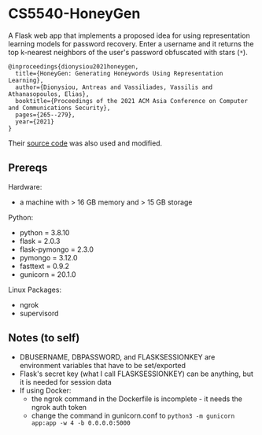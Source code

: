 # CS5540-HoneyGen

A Flask web app that implements a proposed idea for using representation learning models for password recovery. Enter a username and it returns the top k-nearest neighbors of the user's password obfuscated with stars (`*`).

```
@inproceedings{dionysiou2021honeygen,
  title={HoneyGen: Generating Honeywords Using Representation Learning},
  author={Dionysiou, Antreas and Vassiliades, Vassilis and Athanasopoulos, Elias},
  booktitle={Proceedings of the 2021 ACM Asia Conference on Computer and Communications Security},
  pages={265--279},
  year={2021}
}
```

Their [source code](https://bitbucket.org/srecgrp/honeygen-generating-honeywords-using-representation-learning/src/master/) was also used and modified.

## Prereqs
Hardware:
* a machine with > 16 GB memory and > 15 GB storage

Python:
* python = 3.8.10
* flask = 2.0.3
* flask-pymongo = 2.3.0
* pymongo = 3.12.0
* fasttext = 0.9.2
* gunicorn = 20.1.0

Linux Packages:
* ngrok
* supervisord

## Notes (to self)
* DBUSERNAME, DBPASSWORD, and FLASKSESSIONKEY are environment variables that have to be set/exported
* Flask's secret key (what I call FLASKSESSIONKEY) can be anything, but it is needed for session data
* If using Docker:
  * the ngrok command in the Dockerfile is incomplete - it needs the ngrok auth token
  * change the command in gunicorn.conf to `python3 -m gunicorn app:app -w 4 -b 0.0.0.0:5000`
